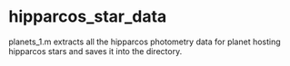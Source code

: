 # hipparcos_star_data
planets_1.m extracts all the hipparcos photometry data for planet hosting hipparcos stars and saves it into the directory.

